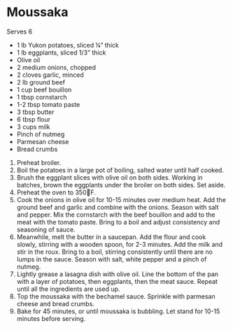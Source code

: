 # Moussaka
Serves 6


- 1 lb Yukon potatoes, sliced ¼” thick
- 1 lb eggplants, sliced 1/3” thick
- Olive oil
- 2 medium onions, chopped
- 2 cloves garlic, minced
- 2 lb ground beef
- 1 cup beef bouillon
- 1 tbsp cornstarch
- 1-2 tbsp tomato paste
- 3 tbsp butter
- 6 tbsp flour
- 3 cups milk
- Pinch of nutmeg
- Parmesan cheese
- Bread crumbs


1.	Preheat broiler.
2.	Boil the potatoes in a large pot of boiling, salted water until half cooked.
3.	Brush the eggplant slices with olive oil on both sides. Working in batches, brown the eggplants under the broiler on both sides. Set aside.
4.	Preheat the oven to 350F.
5.	Cook the onions in olive oil for 10-15 minutes over medium heat. Add the ground beef and garlic and combine with the onions. Season with salt and pepper. Mix the cornstarch with the beef bouillon and add to the meat with the tomato paste. Bring to a boil and adjust consistency and seasoning of sauce.
6.	Meanwhile, melt the butter in a saucepan. Add the flour and cook slowly, stirring with a wooden spoon, for 2-3 minutes. Add the milk and stir in the roux. Bring to a boil, stirring consistently until there are no lumps in the sauce. Season with salt, white pepper and a pinch of nutmeg.
7.	Lightly grease a lasagna dish with olive oil. Line the bottom of the pan with a layer of potatoes, then eggplants, then the meat sauce. Repeat until all the ingredients are used up.
8.	Top the moussaka with the bechamel sauce. Sprinkle with parmesan cheese and bread crumbs.
9.	Bake for 45 minutes, or until moussaka is bubbling. Let stand for 10-15 minutes before serving.



